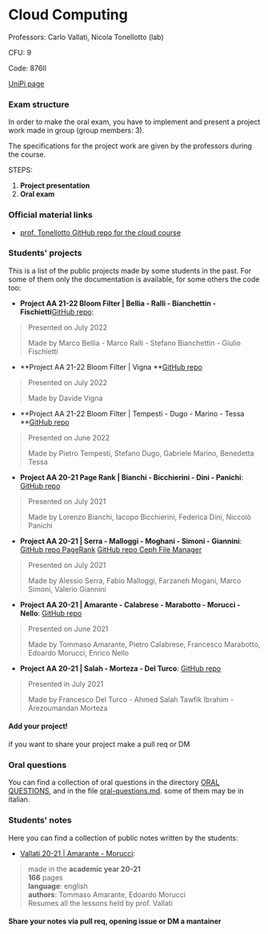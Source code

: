 # Cloud Computing

Professors: Carlo Vallati, Nicola Tonellotto (lab)

CFU: 9

Code: 876II

[UniPi page](https://esami.unipi.it/esami2/programma.php?pg=ects&c=48212)

### Exam structure

In order to make the oral exam, you have to implement and present a project work made in group (group members: 3).

The specifications for the project work are given by the professors during the course.

STEPS:

1. **Project presentation**
2. **Oral exam**

### Official material links

- [prof. Tonellotto GitHub repo for the cloud course](https://github.com/tonellotto/cloud-computing)

### Students' projects

This is a list of the public projects made by some students in the past. For some of them only the documentation is available, for some others the code too:
- **Project AA 21-22 Bloom Filter | Bellia - Ralli - Bianchettin - Fischietti**[GitHub repo](https://github.com/MacroBet/cloud_computing_project):
>Presented on July 2022
>
>Made by Marco Bellia - Marco Ralli - Stefano Bianchettin - Giulio Fischietti

- **Project AA 21-22 Bloom Filter | Vigna **[GitHub repo](https://github.com/AlterVigna/BloomFiltersInMapReduce)
>Presented on July 2022
>
>Made by Davide Vigna

- **Project AA 21-22 Bloom Filter | Tempesti - Dugo - Marino - Tessa **[GitHub repo](https://github.com/PieTempesti98/bloomfilter_spark)
>Presented on June 2022
>
>Made by Pietro Tempesti, Stefano Dugo, Gabriele Marino, Benedetta Tessa


- **Project AA 20-21 Page Rank | Bianchi - Bicchierini - Dini - Panichi**: [GitHub repo](https://github.com/lorebianchi98/PageRank)
>Presented on July 2021
>
>Made by Lorenzo Bianchi, Iacopo Bicchierini, Federica Dini, Niccolò Panichi
>
- **Project AA 20-21 | Serra - Malloggi - Moghani - Simoni - Giannini**: [GitHub repo PageRank](https://github.com/lorebianchi98/PageRank) [GitHub repo Ceph File Manager](https://github.com/ValeGian/CephFileManager)
>Presented on July 2021
>
>Made by Alessio Serra, Fabio Malloggi, Farzaneh Mogani, Marco Simoni, Valerio Giannini


- **Project AA 20-21 | Amarante - Calabrese - Marabotto - Morucci - Nello**: [GitHub repo](https://github.com/TommyTheHuman/CC-Projects) 
>Presented on June 2021
>
>Made by Tommaso Amarante, Pietro Calabrese, Francesco Marabotto, Edoardo Morucci, Enrico Nello

- **Project AA 20-21 | Salah - Morteza - Del Turco**: [GitHub repo](https://github.com/FranDT/CloudComputingProjects)
>Presented in July 2021
>
>Made by Francesco Del Turco - Ahmed Salah Tawfik Ibrahim - Arezoumandan Morteza

#### **Add your project!** 
if you want to share your project make a pull req or DM


### Oral questions

You can find a collection of oral questions in the directory [ORAL QUESTIONS](oral-questions), and in the file [oral-questions.md](oral-questions.md). some of them may be in italian.


### Students' notes

Here you can find a collection of public notes written by the students:

- [Vallati 20-21 | Amarante - Morucci](Vallati_20-21_Lecture_Notes-TommasoAmarante-EdoardoMorucci.pdf):
>made in the **academic year 20-21**<br>
>**166** pages<br>
>**language**: english<br>
>**authors**: Tommaso Amarante, Edoardo Morucci<br>
>Resumes all the lessons held by prof. Vallati

#### Share your notes via pull req, opening issue or DM a mantainer
